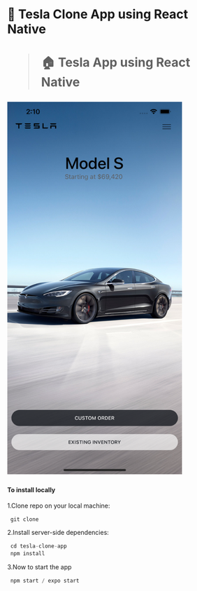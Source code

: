 <h1> 
    🚗 Tesla Clone App using React Native 
<h1>

> 🏠 Tesla App using React Native

<!-- ![screen](github/snippet1.png ) -->
<img src="github/snippet1.png" width="400" height="850">

#### To install locally

1.Clone repo on your local machine:

```js
 git clone
```

2.Install server-side dependencies:

```js
 cd tesla-clone-app
 npm install
```

3.Now to start the app

```js
 npm start / expo start
```
